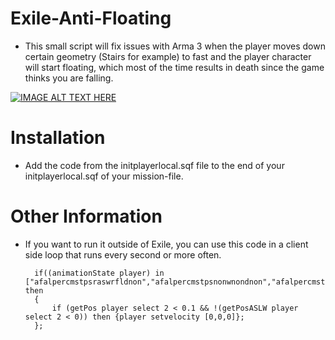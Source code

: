 
# Exile-Anti-Floating
- This small script will fix issues with Arma 3 when the player moves down certain geometry (Stairs for example) to fast and the player character will start floating, which most of the time results in death since the game thinks you are falling.



[![IMAGE ALT TEXT HERE](https://img.youtube.com/vi/0DGiLA8gCZM/0.jpg)]([https://www.youtube.com/watch?v=0DGiLA8gCZM](https://youtu.be/0DGiLA8gCZM))

# Installation
- Add the code from the initplayerlocal.sqf file to the end of your initplayerlocal.sqf of your mission-file.

# Other Information
- If you want to run it outside of Exile, you can use this code in a client side loop that runs every second or more often.

		if((animationState player) in ["afalpercmstpsraswrfldnon","afalpercmstpsnonwnondnon","afalpercmstpsraswpstdnon","afalpknlmstpsraswrfldnon","afalpknlmstpsnonwnondnon"]) then
		{
			if (getPos player select 2 < 0.1 && !(getPosASLW player select 2 < 0)) then {player setvelocity [0,0,0]};
		};
